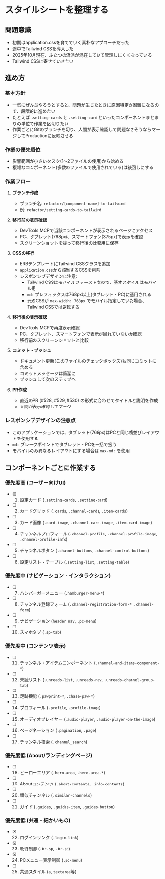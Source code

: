 # スタイルシートを整理する

## 問題意識

- 初期はapplication.cssを育てていく素朴なアプローチだった
- 途中でTailwind CSSを導入した
- 2025年10月現在、ふたつの流派が混在していて管理しにくくなっている
- Tailwind CSSに寄せていきたい

## 進め方

### 基本方針

- 一気にぜんぶやろうとすると、問題が生じたときに原因特定が困難になるので、段階的に進めたい
- たとえば `.setting-cards` と `.setting-card` といったコンポーネントまとまりの単位で作業を区切りたい
- 作業ごとにGitのブランチを切り、人間が表示確認して問題なさそうならマージしてProductionに反映させる

### 作業の優先順位

- 影響範囲が小さいタスク(1〜2ファイルの使用)から始める
- 複雑なコンポーネント(多数のファイルで使用されている)は後回しにする

### 作業フロー

1. **ブランチ作成**
   - ブランチ名: `refactor/[component-name]-to-tailwind`
   - 例: `refactor/setting-cards-to-tailwind`

2. **移行前の表示確認**
   - DevTools MCPで当該コンポーネントが表示されるページにアクセス
   - PC、タブレット(768px)、スマートフォン(375px)で表示を確認
   - スクリーンショットを撮って移行後の比較用に保存

3. **CSSの移行**
   - ERBテンプレートにTailwind CSSクラスを追加
   - `application.css`から該当するCSSを削除
   - レスポンシブデザインに注意:
     - Tailwind CSSはモバイルファーストなので、基本スタイルはモバイル用
     - `md:` プレフィックスは768px以上(タブレット・PC)に適用される
     - 元のCSSが `max-width: 768px` でモバイル指定していた場合、Tailwind CSSでは逆転する

4. **移行後の表示確認**
   - DevTools MCPで再度表示確認
   - PC、タブレット、スマートフォンで表示が崩れていないか確認
   - 移行前のスクリーンショットと比較

5. **コミット・プッシュ**
   - ドキュメント更新(このファイルのチェックボックス)も同じコミットに含める
   - コミットメッセージは簡潔に
   - プッシュして次のステップへ

6. **PR作成**
   - 直近のPR (#528, #529, #530) の形式に合わせてタイトルと説明を作成
   - 人間が表示確認してマージ

### レスポンシブデザインの注意点

- このアプリケーションでは、タブレット(768px)はPCと同じ横並びレイアウトを使用する
- `md:` ブレークポイントでタブレット・PCを一括で扱う
- モバイルのみ異なるレイアウトにする場合は `max-md:` を使用

## コンポーネントごとに作業する

### 優先度高 (ユーザー向けUI)

- [x] 1. 設定カード (`.setting-cards`, `.setting-card`)
- [ ] 2. カードグリッド (`.cards`, `.channel-cards`, `.item-cards`)
- [ ] 3. カード画像 (`.card-image`, `.channel-card-image`, `.item-card-image`)
- [ ] 4. チャンネルプロフィール (`.channel-profile`, `.channel-profile-image`, `.channel-profile-info`)
- [ ] 5. チャンネルボタン (`.channel-buttons`, `.channel-control-buttons`)
- [ ] 6. 設定リスト・テーブル (`.setting-list`, `.setting-table`)

### 優先度中 (ナビゲーション・インタラクション)
- [ ] 7. ハンバーガーメニュー (`.hamburger-menu-*`)
- [ ] 8. チャンネル登録フォーム (`.channel-registration-form-*`, `.channel-form`)
- [ ] 9. ナビゲーション (`header nav`, `.pc-menu`)
- [ ] 10. スマホタブ (`.sp-tab`)

### 優先度中 (コンテンツ表示)

- [ ] 11. チャンネル・アイテムコンポーネント (`.channel-and-items-component-*`)
- [ ] 12. 未読リスト (`.unreads-list`, `.unreads-nav`, `.unreads-channel-group-tab`)
- [ ] 13. 足跡機能 (`.pawprint-*`, `.chase-paw-*`)
- [ ] 14. プロフィール (`.profile`, `.profile-image`)
- [ ] 15. オーディオプレイヤー (`.audio-player`, `.audio-player-on-the-image`)
- [ ] 16. ページネーション (`.pagination`, `.page`)
- [ ] 17. チャンネル検索 (`.channel_search`)

### 優先度低 (About/ランディングページ)

- [ ] 18. ヒーローエリア (`.hero-area`, `.hero-area-*`)
- [ ] 19. Aboutコンテンツ (`.about-contents`, `.info-contents`)
- [ ] 20. 類似チャンネル (`.similar-channels`)
- [ ] 21. ガイド (`.guides`, `.guides-item`, `.guides-button`)

### 優先度低 (共通・細かいもの)

- [x] 22. ログインリンク (`.login-link`)
- [x] 23. 改行制御 (`.br-sp`, `.br-pc`)
- [x] 24. PCメニュー表示制御 (`.pc-menu`)
- [ ] 25. 共通スタイル (`a`, `textarea`等)
